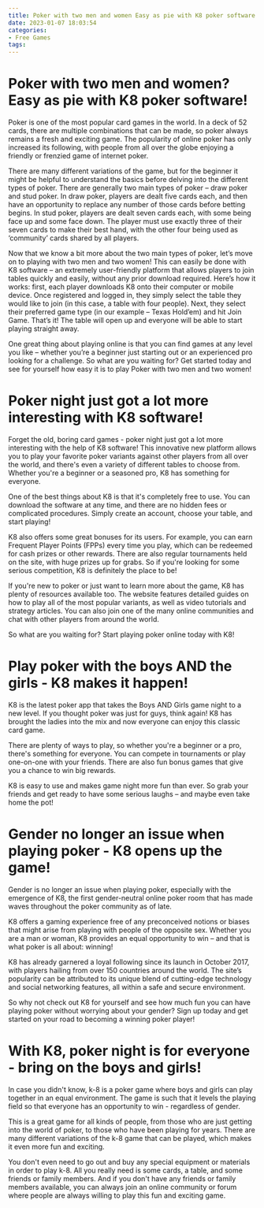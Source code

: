 ```yaml
---
title: Poker with two men and women Easy as pie with K8 poker software!
date: 2023-01-07 18:03:54
categories:
- Free Games
tags:
---
```



#  Poker with two men and women? Easy as pie with K8 poker software!

Poker is one of the most popular card games in the world. In a deck of 52 cards, there are multiple combinations that can be made, so poker always remains a fresh and exciting game. The popularity of online poker has only increased its following, with people from all over the globe enjoying a friendly or frenzied game of internet poker.

There are many different variations of the game, but for the beginner it might be helpful to understand the basics before delving into the different types of poker. There are generally two main types of poker – draw poker and stud poker. In draw poker, players are dealt five cards each, and then have an opportunity to replace any number of those cards before betting begins. In stud poker, players are dealt seven cards each, with some being face up and some face down. The player must use exactly three of their seven cards to make their best hand, with the other four being used as ‘community’ cards shared by all players.

Now that we know a bit more about the two main types of poker, let’s move on to playing with two men and two women! This can easily be done with K8 software – an extremely user-friendly platform that allows players to join tables quickly and easily, without any prior download required. Here’s how it works: first, each player downloads K8 onto their computer or mobile device. Once registered and logged in, they simply select the table they would like to join (in this case, a table with four people). Next, they select their preferred game type (in our example – Texas Hold’em) and hit Join Game. That’s it! The table will open up and everyone will be able to start playing straight away.

One great thing about playing online is that you can find games at any level you like – whether you’re a beginner just starting out or an experienced pro looking for a challenge. So what are you waiting for? Get started today and see for yourself how easy it is to play Poker with two men and two women!

#  Poker night just got a lot more interesting with K8 software!

Forget the old, boring card games - poker night just got a lot more interesting with the help of K8 software! This innovative new platform allows you to play your favorite poker variants against other players from all over the world, and there's even a variety of different tables to choose from. Whether you're a beginner or a seasoned pro, K8 has something for everyone.

One of the best things about K8 is that it's completely free to use. You can download the software at any time, and there are no hidden fees or complicated procedures. Simply create an account, choose your table, and start playing!

K8 also offers some great bonuses for its users. For example, you can earn Frequent Player Points (FPPs) every time you play, which can be redeemed for cash prizes or other rewards. There are also regular tournaments held on the site, with huge prizes up for grabs. So if you're looking for some serious competition, K8 is definitely the place to be!

If you're new to poker or just want to learn more about the game, K8 has plenty of resources available too. The website features detailed guides on how to play all of the most popular variants, as well as video tutorials and strategy articles. You can also join one of the many online communities and chat with other players from around the world.

So what are you waiting for? Start playing poker online today with K8!

#  Play poker with the boys AND the girls - K8 makes it happen!

K8 is the latest poker app that takes the Boys AND Girls game night to a new level. If you thought poker was just for guys, think again! K8 has brought the ladies into the mix and now everyone can enjoy this classic card game.

There are plenty of ways to play, so whether you're a beginner or a pro, there's something for everyone. You can compete in tournaments or play one-on-one with your friends. There are also fun bonus games that give you a chance to win big rewards.

K8 is easy to use and makes game night more fun than ever. So grab your friends and get ready to have some serious laughs – and maybe even take home the pot!

#  Gender no longer an issue when playing poker - K8 opens up the game!

Gender is no longer an issue when playing poker, especially with the emergence of K8, the first gender-neutral online poker room that has made waves throughout the poker community as of late.

K8 offers a gaming experience free of any preconceived notions or biases that might arise from playing with people of the opposite sex. Whether you are a man or woman, K8 provides an equal opportunity to win – and that is what poker is all about: winning!

K8 has already garnered a loyal following since its launch in October 2017, with players hailing from over 150 countries around the world. The site’s popularity can be attributed to its unique blend of cutting-edge technology and social networking features, all within a safe and secure environment.

So why not check out K8 for yourself and see how much fun you can have playing poker without worrying about your gender? Sign up today and get started on your road to becoming a winning poker player!

#  With K8, poker night is for everyone - bring on the boys and girls!

In case you didn't know, k-8 is a poker game where boys and girls can play together in an equal environment. The game is such that it levels the playing field so that everyone has an opportunity to win - regardless of gender.

This is a great game for all kinds of people, from those who are just getting into the world of poker, to those who have been playing for years. There are many different variations of the k-8 game that can be played, which makes it even more fun and exciting.

You don't even need to go out and buy any special equipment or materials in order to play k-8. All you really need is some cards, a table, and some friends or family members. And if you don't have any friends or family members available, you can always join an online community or forum where people are always willing to play this fun and exciting game.